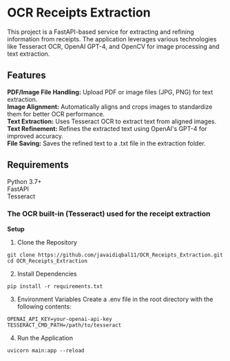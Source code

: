 # OCR Receipts Extraction 

This project is a FastAPI-based service for extracting and refining information from receipts. The application leverages various technologies like Tesseract OCR, OpenAI GPT-4, and OpenCV for image processing and text extraction.

## Features
**PDF/Image File Handling:** Upload PDF or image files (JPG, PNG) for text extraction. <br>
**Image Alignment:** Automatically aligns and crops images to standardize them for better OCR performance. <br>
**Text Extraction:** Uses Tesseract OCR to extract text from aligned images. <br>
**Text Refinement:** Refines the extracted text using OpenAI's GPT-4 for improved accuracy. <br>
**File Saving:** Saves the refined text to a .txt file in the extraction folder. <br>


## Requirements
Python 3.7+ <br>
FastAPI <br>
Tesseract 

### The OCR built-in (Tesseract) used for the receipt extraction 

**Setup**
1. Clone the Repository
  ```shell
git clone https://github.com/javaidiqbal11/OCR_Receipts_Extraction.git
cd OCR_Receipts_Extraction
```
2. Install Dependencies
```shell
pip install -r requirements.txt
```
3. Environment Variables
Create a .env file in the root directory with the following contents:
```shell
OPENAI_API_KEY=your-openai-api-key
TESSERACT_CMD_PATH=/path/to/tesseract
```
4. Run the Application
```shell
uvicorn main:app --reload
```
